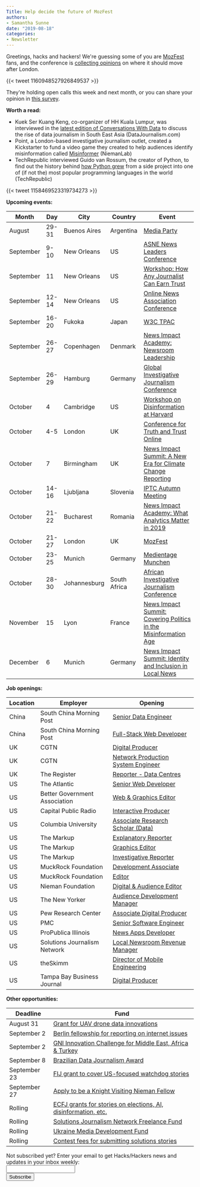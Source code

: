 ```yaml
---
Title: Help decide the future of MozFest
authors: 
- Samantha Sunne
date: "2019-08-18"
categories:
- Newsletter
---
```


Greetings, hacks and hackers! We're guessing some of you are [MozFest](https://www.mozillafestival.org/en/) fans, and the conference is [collecting opinions](https://medium.com/mozilla-festival/mozfest-is-on-the-move-where-to-next-bca84ff41c4c) on where it should move after London.

{{< tweet 1160948527926849537 >}}

They're holding open calls this week and next month, or you can share your opinion in [this survey](https://docs.google.com/forms/d/e/1FAIpQLSe6CWN73mV9HnOSasdWXdWizcU2PdzOLlg3yr_-KEdcevltcA/viewform).

**Worth a read:**

* Kuek Ser Kuang Keng, co-organizer of HH Kuala Lumpur, was interviewed in the [latest edition of Conversations With Data](https://datajournalism.com/read/newsletters/ama-with-kuek-ser-kuang-keng) to discuss the rise of data journalism in South East Asia (DataJournalism.com)
* Point, a London-based investigative journalism outlet, created a Kickstarter to fund a video game they created to help audiences identify misinformation called [Misinformer](https://www.niemanlab.org/2019/08/investigative-journalism-youtube-outlet-point-is-raising-money-for-a-misinformation-themed-video-game-based-on-real-life-stories/) (NiemanLab)
* TechRepublic interviewed Guido van Rossum, the creator of Python, to find out the history behind [how Python grew](https://www.techrepublic.com/article/python-is-eating-the-world-how-one-developers-side-project-became-the-hottest-programming-language-on-the-planet/) from a side project into one of (if not the) most popular programming languages in the world (TechRepublic)

{{< tweet 1158469523319734273 >}}

**Upcoming events:**

| Month | Day | City | Country | Event |
| ----- | --- | ---- | ------- | ----- |
August | 29-31 | Buenos Aires | Argentina | [Media Party](http://mediaparty.info/)
September | 9-10 | New Orleans | US | [ASNE News Leaders Conference](https://www.asne.org/ev_calendar_day.asp?date=9%2F9%2F19&eventid=21)
September | 11 | New Orleans | US | [Workshop: How Any Journalist Can Earn Trust](https://ona19.journalists.org/sessions/23951256/)
September | 12-14 | New Orleans | US | [Online News Association Conference](https://journalists.org/events/)
September | 16-20 | Fukoka | Japan | [W3C TPAC](https://www.w3.org/2019/09/TPAC/)
September | 26-27 | Copenhagen | Denmark | [News Impact Academy: Newsroom Leadership](https://medium.com/we-are-the-european-journalism-centre/whats-new-in-climate-politics-and-local-reporting-join-our-free-news-impact-events-and-find-out-3c9bf2a833af)
September | 26-29 | Hamburg | Germany | [Global Investigative Journalism Conference](https://gijc2019.org/)
October | 4 | Cambridge | US | [Workshop on Disinformation at Harvard](https://cyber.harvard.edu/story/2019-04/comparative-approaches-disinformation-call-extended-abstracts)
October | 4-5 | London | UK | [Conference for Truth and Trust Online](https://truthandtrustonline.com/)
October | 7 | Birmingham | UK | [News Impact Summit: A New Era for Climate Change Reporting](https://medium.com/we-are-the-european-journalism-centre/whats-new-in-climate-politics-and-local-reporting-join-our-free-news-impact-events-and-find-out-3c9bf2a833af)
October | 14-16 | Ljubljana | Slovenia | [IPTC Autumn Meeting](https://iptc.org/events/autumn-meeting-2019/)
October | 21-22 | Bucharest | Romania | [News Impact Academy: What Analytics Matter in 2019](https://medium.com/we-are-the-european-journalism-centre/whats-new-in-climate-politics-and-local-reporting-join-our-free-news-impact-events-and-find-out-3c9bf2a833af)
October | 21-27 | London | UK | [MozFest](https://www.mozillafestival.org/en/)
October | 23-25 | Munich | Germany | [Medientage Munchen](https://medientage.de/?lang=en)
October | 28-30 | Johannesburg | South Africa | [African Investigative Journalism Conference](http://journalism.co.za/aijc/)
November | 15 | Lyon | France | [News Impact Summit: Covering Politics in the Misinformation Age](https://medium.com/we-are-the-european-journalism-centre/whats-new-in-climate-politics-and-local-reporting-join-our-free-news-impact-events-and-find-out-3c9bf2a833af)
December | 6 | Munich | Germany | [News Impact Summit: Identity and Inclusion in Local News](https://medium.com/we-are-the-european-journalism-centre/whats-new-in-climate-politics-and-local-reporting-join-our-free-news-impact-events-and-find-out-3c9bf2a833af)

**Job openings:**

| Location | Employer | Opening |
| -------- | -------- | ------- |
China | South China Morning Post | [Senior Data Engineer](https://www.cpjobs.com/hk/job/senior-data-engineer-ref-da-de-3279189)
China | South China Morning Post | [Full-Stack Web Developer](https://www.cpjobs.com/hk/job/web-developer-full-stack-ref-tech-wdfs-3276996)
UK | CGTN | [Digital Producer](https://www.cisionjobs.co.uk/job/97257/cgtn-digital-producer/?deviceType=Desktop&TrackID=1)
UK | CGTN | [Network Production System Engineer](https://www.cisionjobs.co.uk/job/97260/cgtn-network-production-system-engineer/)
UK | The Register | [Reporter - Data Centres](https://www.cisionjobs.co.uk/job/96654/the-register-reporter-data-centres/)
US | The Atlantic | [Senior Web Developer](https://atlanticmedia.theresumator.com/apply/ykSMNosZG7)
US | Better Government Association | [Web & Graphics Editor](https://www.bettergov.org/news/bga-is-hiring-a-web-graphics-editor/)
US | Capital Public Radio | [Interactive Producer](http://www.capradio.org/about/careers/2019/08/09/interactive-producer/)
US | Columbia University | [Associate Research Scholar (Data)](https://pa334.peopleadmin.com/postings/3828)
US | The Markup | [Explanatory Reporter](https://boards.greenhouse.io/themarkup/jobs/4131182002)
US | The Markup | [Graphics Editor](https://boards.greenhouse.io/themarkup/jobs/4387231002)
US | The Markup | [Investigative Reporter](https://boards.greenhouse.io/themarkup/jobs/4118655002)
US | MuckRock Foundation | [Development Associate](https://www.muckrock.com/jobs/)
US | MuckRock Foundation | [Editor](https://www.muckrock.com/jobs/)
US | Nieman Foundation | [Digital & Audience Editor](https://sjobs.brassring.com/TGnewUI/Search/Home/Home?partnerid=25240&siteid=5341#jobDetails=1464415_5341)
US | The New Yorker | [Audience Development Manager](https://condenast.wd5.myworkdayjobs.com/en-US/CondeCareers/job/1-World-Trade-Center-New-York-NY/Manager--Audience-Development_R-02083)
US | Pew Research Center | [Associate Digital Producer](https://careers.journalists.org/jobs/12686144/associate-digital-producer)
US | PMC | [Senior Software Engineer](https://pmc.com/careers-listing/?gnk=job&gni=8a78859f6c5073aa016c68d2efb908d2)
US | ProPublica Illinois | [News Apps Developer](https://www.propublica.org/jobs/news-applications-developer-propublica-illinois-august-2019)
US | Solutions Journalism Network | [Local Newsroom Revenue Manager](https://www.solutionsjournalism.org/who-we-are/join-our-team)
US | theSkimm | [Director of Mobile Engineering](https://theskimm.com/jobs/1797424)
US | Tampa Bay Business Journal | [Digital Producer](https://talkingbiznews.com/biz-news-help-wanted/tampa-bay-business-journal-seeks-digital-producer-2/)

**Other opportunities:**

| Deadline | Fund |
| -------- | ---- |
August 31 | [Grant for UAV drone data innovations](https://www.ictworks.org/grant-funding-uav-drone-data/#.XSAUH5NKhTY)
September 2 | [Berlin fellowship for reporting on internet issues](https://www.hiig.de/en/fellow-programme/)
September 2 | [GNI Innovation Challenge for Middle East, Africa & Turkey](https://newsinitiative.withgoogle.com/innovation-challenges/how-to-apply/mea/)
September 8 | [Brazilian Data Journalism Award](https://jornalismodedados.org/regulamento/)
September 23 | [FIJ grant to cover US-focused watchdog stories ](http://fij.org/apply-for-a-grant/)
September 27 | [Apply to be a Knight Visiting Nieman Fellow](https://nieman.harvard.edu/fellowships/nieman-visiting-fellowships/)
Rolling | [ECFJ grants for stories on elections, AI, disinformation, etc.](https://www.eyebeam.org/eyebeam-center-for-the-future-of-journalism/)
Rolling | [Solutions Journalism Network Freelance Fund](https://thewholestory.solutionsjournalism.org/now-offering-travel-funds-for-freelancers-857c49f9b395)
Rolling | [Ukraine Media Development Fund](http://ijnet.org/en/opportunities/media-development-grants-available-ukraine)
Rolling | [Contest fees for submitting solutions stories](https://thewholestory.solutionsjournalism.org/submitting-your-solutions-story-to-a-journalism-award-contest-we-can-help-with-the-fees-12b3e3ab6b01?mc_cid=57b074cc10&mc_eid=f9f525b1fd)

<div id="mc_embed_signup"><form id="mc-embedded-subscribe-form" class="validate" action="//hackshackers.us1.list-manage.com/subscribe/post?u=c56f2e53d5ed6ef87f8aaa75c&amp;id=fb2bc6f10b" method="post" name="mc-embedded-subscribe-form" novalidate="" target="_blank">

<div id="mc_embed_signup_scroll">

<div class="mc-field-group"><label for="mce-EMAIL">Not subscribed yet? Enter your email to get Hacks/Hackers news and updates in your inbox weekly:  </label></div>

<div class="mc-field-group"><input id="mce-EMAIL" class="required email" name="EMAIL" type="email" value="" /></div>

<!-- real people should not fill this in and expect good things - do not remove this or risk form bot signups-->

<div style="position: absolute; left: -5000px;"><input tabindex="-1" name="b_c56f2e53d5ed6ef87f8aaa75c_fb2bc6f10b" type="text" value="" /></div>

<div class="clear"><input id="mc-embedded-subscribe" class="button" name="subscribe" type="submit" value="Subscribe" /></div>

</div>

</form></div>

<!--End mc_embed_signup-->

<meta name="twitter:card" content="summary">

<meta name="twitter:image:src" content="https://hackshackers.com/content-images/about/hackshackers_logomark.png">
